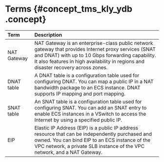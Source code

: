 # Terms {#concept_tms_kly_ydb .concept}

|Term|Description|
|:---|:----------|
|NAT Gateway|NAT Gateway is an enterprise-class public network gateway that provides Internet proxy services \(SNAT and DNAT\) with up to 10 Gbps forwarding capability. It also features in high availability in regions and disaster recovery across zones.|
|DNAT table|A DNAT table is a configuration table used for configuring DNAT. You can map a public IP in a NAT bandwidth package to an ECS instance. DNAT supports IP mapping and port mapping.|
|SNAT table|An SNAT table is a configuration table used for configuring SNAT. You can add an SNAT entry to enable ECS instances in a VSwitch to access the Internet by using a specified public IP.|
|EIP|Elastic IP Address \(EIP\) is a public IP address resource that can be independently purchased and owned. You can bind EIP to an ECS instance of the VPC network, a private SLB instance of the VPC network, and a NAT Gateway.|

